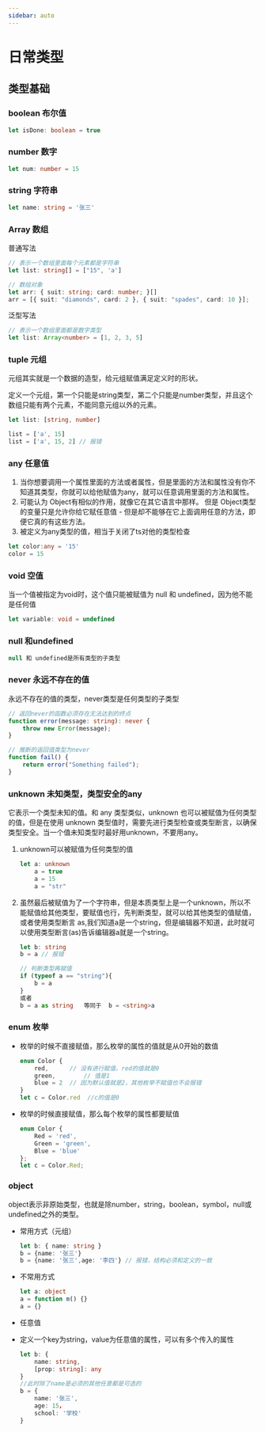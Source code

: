 ```yaml
---
sidebar: auto
---
```


# 日常类型

## 类型基础

### **boolean**  布尔值

```typescript
let isDone: boolean = true
```

### **number**  数字 

```typescript
let num: number = 15
```

### **string**  字符串

```typescript
let name: string = '张三'
```

### **Array**  数组

普通写法

```typescript
// 表示一个数组里面每个元素都是字符串
let list: string[] = ["15", 'a']

// 数组对象
let arr: { suit: string; card: number; }[]
arr = [{ suit: "diamonds", card: 2 }, { suit: "spades", card: 10 }];
```

泛型写法

```typescript
// 表示一个数组里面都是数字类型
let list: Array<number> = [1, 2, 3, 5]
```

### **tuple**  元组

元组其实就是一个数据的造型，给元组赋值满足定义时的形状。

定义一个元组，第一个只能是string类型，第二个只能是number类型，并且这个数组只能有两个元素，不能同意元组以外的元素。

```typescript
let list: [string, number]

list = ['a', 15]
list = ['a', 15, 2] // 报错
```

### **any**  任意值

1. 当你想要调用一个属性里面的方法或者属性，但是里面的方法和属性没有你不知道其类型，你就可以给他赋值为any，就可以任意调用里面的方法和属性。
2. 可能认为 Object有相似的作用，就像它在其它语言中那样。 但是 Object类型的变量只是允许你给它赋任意值 - 但是却不能够在它上面调用任意的方法，即便它真的有这些方法。
3. 被定义为any类型的值，相当于关闭了ts对他的类型检查

```typescript
let color:any = '15'
color = 15
```

### **void**  空值

当一个值被指定为void时，这个值只能被赋值为 null 和 undefined，因为他不能是任何值

```typescript
let variable: void = undefined
```

### **null** 和**undefined**

```typescript
null 和 undefined是所有类型的子类型
```

### **never**  永远不存在的值

永远不存在的值的类型，never类型是任何类型的子类型

```typescript
// 返回never的函数必须存在无法达到的终点
function error(message: string): never {
    throw new Error(message);
}

// 推断的返回值类型为never
function fail() {
    return error("Something failed");
}
```

### **unknown** 未知类型，类型安全的any

它表示一个类型未知的值。和 any 类型类似，unknown 也可以被赋值为任何类型的值，但是在使用 unknown 类型值时，需要先进行类型检查或类型断言，以确保类型安全。当一个值未知类型时最好用unknown，不要用any。

1. unknown可以被赋值为任何类型的值

   ```typescript
   let a: unknown
       a = true
       a = 15
       a = "str"
   ```

2. 虽然最后被赋值为了一个字符串，但是本质类型上是一个unknown，所以不能赋值给其他类型，要赋值也行，先判断类型，就可以给其他类型的值赋值，或者使用类型断言 as,我们知道a是一个string，但是编辑器不知道，此时就可以使用类型断言(as)告诉编辑器a就是一个string。

   ```typescript
   let b: string
   b = a // 报错
   
   // 判断类型再赋值
   if (typeof a == "string"){
       b = a
   }
   或者
   b = a as string   等同于  b = <string>a
   ```

### **enum**  枚举

* 枚举的时候不直接赋值，那么枚举的属性的值就是从0开始的数值

  ```typescript
  enum Color { 
      red, 		// 没有进行赋值，red的值就是0
      green, 		// 值是1
      blue = 2	// 因为默认值就是2，其他枚举不赋值也不会报错
  }
  let c = Color.red  //c的值是0
  ```

* 枚举的时候直接赋值，那么每个枚举的属性都要赋值

  ```typescript
  enum Color {
      Red = 'red',
      Green = 'green',
      Blue = 'blue'
  };
  let c = Color.Red;
  ```

### object

object表示非原始类型，也就是除number，string，boolean，symbol，null或undefined之外的类型。

* 常用方式（元组）

  ```typescript
  let b: { name: string }
  b = {name: '张三'}
  b = {name: '张三',age: '李四'} // 报错，结构必须和定义的一致
  ```

* 不常用方式

  ```typescript
  let a: object
  a = function m() {}
  a = {}
  ```

* 任意值

* 定义一个key为string，value为任意值的属性，可以有多个传入的属性

  ```typescript
  let b: {
      name: string,
      [prop: string]: any 
  }
  //此时除了name是必须的其他任意都是可选的
  b = {
      name: '张三',
      age: 15，
      school: '学校'
  }
  ```



